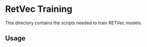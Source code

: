 # RetVec Training

This directory contains the scripts needed to train RETVec models.

## Usage

```python

```